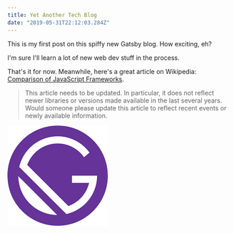 ```yaml
---
title: Yet Another Tech Blog
date: "2019-05-31T22:12:03.284Z"
---
```


This is my first post on this spiffy new Gatsby blog. How exciting, eh? 

I'm sure I'll learn a lot of new web dev stuff in the process. 

That's it for now. Meanwhile, here's a great article on Wikipedia:
[Comparison of JavaScript Frameworks](https://en.wikipedia.org/wiki/Comparison_of_JavaScript_frameworks).

>This article needs to be updated. 
>In particular, it does not reflect newer libraries or versions made available in the last several years. 
>Would someone please update this article to reflect recent events or newly available information.

![Gatsby Logo](./monogram.png)
